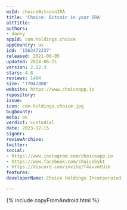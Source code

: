 ```yaml
---
wsId: choiceBitcoinIRA
title: 'Choice: Bitcoin in your IRA'
altTitle: 
authors:
- danny
appId: com.holdings.choice
appCountry: us
idd: '1563472237'
released: 2021-08-05
updated: 2024-06-21
version: 2.22.3
stars: 4.8
reviews: 1484
size: '77047808'
website: https://www.choiceapp.io
repository: 
issue: 
icon: com.holdings.choice.jpg
bugbounty: 
meta: ok
verdict: custodial
date: 2023-12-15
signer: 
reviewArchive: 
twitter: 
social:
- https://www.instagram.com/choiceapp.io
- https://www.facebook.com/choicebykt
- https://discord.com/invite/f4avvmtUzh
features: 
developerName: Choice Holdings Incorporated

---
```


{% include copyFromAndroid.html %}
